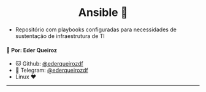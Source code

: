 <h1 align="center"> Ansible 🐧 </h1>

- Repositório com playbooks configuradas para necessidades de sustentação de infraestrutura de TI

#### 👤 Por: **Eder Queiroz**
 - 🐱 Github: [@ederqueirozdf](https://github.com/ederqueirozdf)
 - 🤙 Telegram: [@ederqueirozdf](https://t.me/ederqueirozdf)
 - Linux ❤️
<hr>
